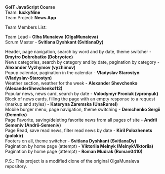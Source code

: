 **GoIT JavaScript Course**\
Team: **luckyNine**\
Team Project: **News App**

Team Members List:

Team Lead - **Olha Munaieva (OlgaMunaieva)**\
Scrum Master - **Svitlana Dyshkant (SvitlanaDy)**

Header, page navigation, search by word and by date, theme switcher - **Dmytro
Dobrobatko (Dobryotec)**\
News categories, search by category and by date, pagination by category - **Alexander
Vyzhymov (vyzhimov)**\
Popup calendar, pagination in the calendar - **Vladyslav Starostyn
(Vladyslav-Starostyn)**\
Weather section, weather for the week - **Alexander Shevchenko (AlexanderShevchenko112)**\
Popular news, news card, search by date - **Volodymyr Proniuk (vpronyuk)**\
Block of news cards, filling the page with an empty response to a request (markup
and styles) - **Kateryna Zaremska (UnaRumel)**\
Mobile burger menu, page navigation, theme switching - **Demchenko Sergii
(Demniks)**\
Page Favorite, saving/deleting favorite news from all pages of site - **Andrii Semeniv
(Andrii-Semeniv)**\
Page Read, save read news, filter read news by date - **Kiril Polozhenets
(polokir)**\
Footers on all, theme switcher - **Svitlana Dyshkant (SvitlanaDy)**\
Pagination by home page (attempt) - **Viktoriia Melnyk (MelnykViktoriia)**\
Pagination by home page (attempt) - **Roman Mudrak (Roman0410)**

P.S.: This project is a modified clone of the original OlgaMunaieva repository.
